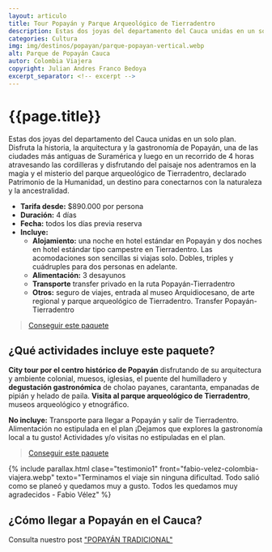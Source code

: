 ```yaml
---
layout: articulo
title: Tour Popayán y Parque Arqueológico de Tierradentro
description: Estas dos joyas del departamento del Cauca unidas en un solo plan. Disfruta su historia, arquitectura y gastronomía
categories: Cultura
img: img/destinos/popayan/parque-popayan-vertical.webp
alt: Parque de Popayán Cauca
autor: Colombia Viajera
copyright: Julian Andres Franco Bedoya
excerpt_separator: <!-- excerpt -->
---
```


# {{page.title}}

Estas dos joyas del departamento del Cauca unidas en un solo plan. Disfruta la historia, la arquitectura y la gastronomía de Popayán, una de las ciudades más antiguas de Suramérica y luego en un recorrido de 4 horas atravesando las cordilleras y disfrutando del paisaje nos adentramos en la magia y el misterio del parque arqueológico de Tierradentro, declarado Patrimonio de la Humanidad, un destino para conectarnos con la naturaleza y la ancestralidad.

<!-- excerpt -->

* **Tarifa desde:** $890.000 por persona
* **Duración:** 4 días
* **Fecha:** todos los días previa reserva
* **Incluye:**
  * **Alojamiento:** una noche en hotel estándar en Popayán y dos noches en hotel estándar tipo campestre en Tierradentro.  Las acomodaciones son sencillas si viajas solo. Dobles, triples y cuádruples para dos personas en adelante.
  * **Alimentación:** 3 desayunos
  * **Transporte** transfer privado en la ruta Popayán-Tierradentro
  * **Otros:** seguro de viajes, entrada al museo Arquidiocesano, de arte regional y parque arqueológico de Tierradentro. Transfer Popayán-Tierradentro

>[Conseguir este paquete](https://api.whatsapp.com/send?phone=+573209673925&text=Hola.%20Me%20encantar%C3%ADa%20saber%20m%C3%A1s%20sobre%20este%20paquete:%20Tour%20Popay%C3%A1n%20y%20Tierradentro)

## ¿Qué actividades incluye este paquete?

**City tour por el centro histórico de Popayán** disfrutando de su arquitectura y ambiente colonial, muesos, iglesias, el puente del humilladero y **degustación gastronómica** de cholao payanes, carantanta, empanadas de pipián y helado de paila. **Visita al parque arqueológico de Tierradentro**, museos arqueológico y etnográfico.

**No incluye:** Transporte para llegar a Popayán y salir de Tierradentro. Alimentación no estipulada en el plan ¡Dejamos que explores la gastronomía local a tu gusto! Actividades y/o visitas no estipuladas en el plan.

>[Conseguir este paquete](https://api.whatsapp.com/send?phone=+573209673925&text=Hola.%20Me%20encantar%C3%ADa%20saber%20m%C3%A1s%20sobre%20este%20paquete:%20Tour%20Popay%C3%A1n%20y%20Tierradentro)

{% include parallax.html clase="testimonio1" front="fabio-velez-colombia-viajera.webp" texto="Terminamos el viaje sin ninguna dificultad. Todo salió como se planeó y quedamos muy a gusto. Todos les quedamos muy agradecidos - Fabio Vélez" %}

## ¿Cómo llegar a Popayán en el Cauca?

Consulta nuestro post ["POPAYÁN TRADICIONAL"]({{site.baseurl}}/popayan-historica/)
